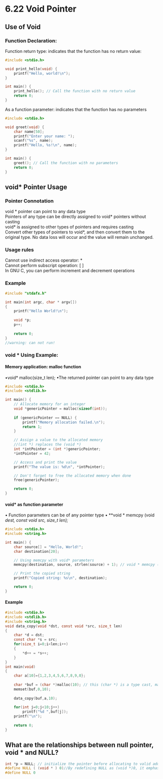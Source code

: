 # 6.22 Void Pointer



## Use of  Void

### Function Declaration:

Function return type: indicates that the function has no return value:

```c
#include <stdio.h>

void print_hello(void) {
    printf("Hello, world!\n");
}

int main() {
    print_hello(); // Call the function with no return value
    return 0;
}
```

As a function parameter: indicates that the function has no parameters

```c
#include <stdio.h>

void greet(void) {
    char name[50];
    printf("Enter your name: ");
    scanf("%s", name);
    printf("Hello, %s!\n", name);
}

int main() {
    greet(); // Call the function with no parameters
    return 0;
}
```

## void* Pointer Usage

### Pointer Connotation

void * pointer can point to any data type  
Pointers of any type can be directly assigned to void* pointers without casting  
void* is assigned to other types of pointers and requires casting  
Convert other types of pointers to void*, and then convert them to the original type. No data loss will occur and the value will remain unchanged.  

### Usage rules

Cannot use indirect access operator: *  
Cannot perform subscript operation: [ ]  
In GNU C, you can perform increment and decrement operations  

### Example 

```c
#include "stdafx.h"

int main(int argc, char * argv[])
{
    printf("Hello World!\n");
    
    void *p;
    p++;
    
    return 0;
}
//warning: can not run!
```

### void * Using Example:

#### Memory application: malloc function

•void* malloc(size_t len);
•The returned pointer can point to any data type

```c
#include <stdio.h>
#include <stdlib.h>

int main() {
    // Allocate memory for an integer
    void *genericPointer = malloc(sizeof(int));
    
    if (genericPointer == NULL) {
        printf("Memory allocation failed.\n");
        return 1;
    }

    // Assign a value to the allocated memory
    //(int *) replaces the (void *)
    int *intPointer = (int *)genericPointer;
    *intPointer = 42;

    // Access and print the value
    printf("The value is: %d\n", *intPointer);

    // Don't forget to free the allocated memory when done
    free(genericPointer);

    return 0;
}
```

#### void* as function parameter

• Function parameters can be of any pointer type
• **void * memcpy (void *dest, const void *src, size_t len);**

```c
#include <stdio.h>
#include <string.h>

int main() {
    char source[] = "Hello, World!";
    char destination[20];

    // Using memcpy with void* parameters
    memcpy(destination, source, strlen(source) + 1); // void * memcpy (void *dest, const void *src, size_t len); the void* means this parameter is adopted to any data type pointer.

    // Print the copied string
    printf("Copied string: %s\n", destination);

    return 0;
}
```

#### Example

```c
#include <stdio.h>
#include <stdlib.h>
#include <string.h>
void data_copy(void *dst, const void *src, size_t len)
{
	char *d = dst;
	const char *s = src; 
	for(size_t i=0;i<len;i++)
	{
		*d++ = *s++; 
	}
}
int main(void)
{		
	char a[10]={1,2,3,4,5,6,7,8,9,0};
	
	char *buf = (char *)malloc(10); // this (char *) is a type cast, making sure the return pointer of malloc(10) will convert into data type char.
	memset(buf,0,10);
	
	data_copy(buf,a,10);
	
	for(int j=0;j<10;j++)
		printf("%d ",buf[j]);
	printf("\n");
	
	return 0;
}
```

## What are the relationships between null pointer, void * and NULL?

```c
int *p = NULL; // initialize the pointer before allocating to valid address
#define NULL ( (void * ) 0)//By redefining NULL as (void *)0, it emphasizes that NULL is a null pointer of type void*, which can be used for pointer assignments across different data types more safely. 
#define NULL 0
```

